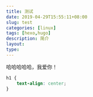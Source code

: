 ```yaml
---
title: 测试
date: 2019-04-29T15:55:11+08:00
slug: test
categories: [linux]
tags: [hexo,hugo]
description: 简介
layout:
type:
---
```


哈哈哈哈哈，我爱你！

```css
h1 {
    text-align: center;
}
```
